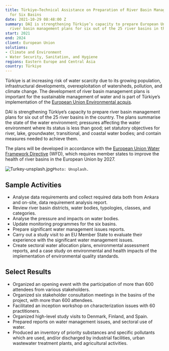```yaml
---
title: Türkiye—Technical Assistance on Preparation of River Basin Management Plans
  for Six Basins
date: 2021-10-29 08:48:00 Z
summary: DAI is strengthening Türkiye’s capacity to prepare European Union-required
  river basin management plans for six out of the 25 river basins in the country.
start: 2021
end: 2024
client: European Union
solutions:
- Climate and Environment
- Water Security, Sanitation, and Hygiene
regions: Eastern Europe and Central Asia
country: Türkiye
---
```


Türkiye is at increasing risk of water scarcity due to its growing population, infrastructural developments, overexploitation of watersheds, pollution, and climate change. The development of river basin management plans is important for the sustainable management of water and is part of Türkiye’s implementation of the [European Union Environmental acquis](http://www.ecranetwork.org/Horizontal-Activities/Handbook-EU-Environmental-Acquis). 

DAI is strengthening Türkiye’s capacity to prepare river basin management plans for six out of the 25 river basins in the country. The plans summarise the state of the water environment; pressures affecting the water environment where its status is less than good; set statutory objectives for river, lake, groundwater, transitional, and coastal water bodies; and contain measures needed to achieve them.  
 
The plans will be developed in accordance with the [European Union Water Framework Directive](https://ec.europa.eu/environment/water/water-framework/index_en.html) (WFD), which requires member states to improve the health of river basins in the European Union by 2027.  

![Turkey-unsplash.jpg](/uploads/Turkey-unsplash.jpg)`Photo: Unsplash.`

## Sample Activities 

* Analyse data requirements and collect required data both from Ankara and on-site, data requirement analysis report. 
* Review river basin districts, water bodies, typologies, classes, and categories.  
* Analyse the pressure and impacts on water bodies.  
* Update monitoring programmes for the six basins. 
* Prepare significant water management issues reports.  
* Carry out a study visit to an EU Member State to evaluate their experience with the significant water management issues.
* Create sectoral water allocation plans, environmental assessment reports, and a case study on environmental and health impacts of the implementation of environmental quality standards.

## Select Results 

* Organized an opening event with the participation of more than 600 attendees from various stakeholders. 
* Organized six stakeholder consultation meetings in the basins of the project, with more than 600 attendees.
* Facilitated an inception workshop on characterization issues with 60 practitioners. 
* Organized high-level study visits to Denmark, Finland, and Spain.
* Prepared reports on water management issues, and sectoral use of water. 
* Produced an inventory of priority substances and specific pollutants which are used, and/or discharged by industrial facilities, urban wastewater treatment plants, and agricultural activities. 